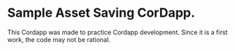 # Sample Asset Saving CorDapp.
This Cordapp was made to practice Cordapp development. Since it is a first work, the code may not be rational.
